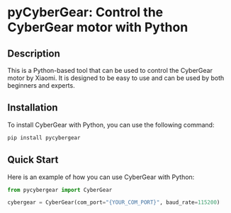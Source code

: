 # pyCyberGear: Control the CyberGear motor with Python

## Description
This is a Python-based tool that can be used to control the CyberGear motor by Xiaomi. It is designed to be easy to use and can be used by both beginners and experts.

## Installation
To install CyberGear with Python, you can use the following command:
```bash
pip install pycybergear
```

## Quick Start
Here is an example of how you can use CyberGear with Python:
```python
from pycybergear import CyberGear

cybergear = CyberGear(com_port="{YOUR_COM_PORT}", baud_rate=115200)

```